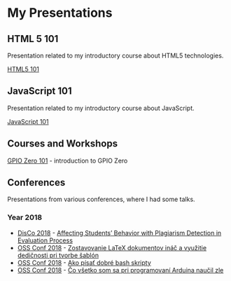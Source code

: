# My Presentations

## HTML 5 101

Presentation related to my introductory course about HTML5 technologies.

[HTML5 101](https://bletvaska.github.io/html5.101/index.html)


## JavaScript 101

Presentation related to my introductory course about JavaScript.

[JavaScript 101](https://bletvaska.github.io/javascript.101/index.html)

## Courses and Workshops

[GPIO Zero 101](https://bletvaska.github.io/courses/gpiozero.101) - introduction to GPIO Zero



## Conferences

Presentations from various conferences, where I had some talks.

### Year 2018

* [DisCo 2018](http://disconference.eu/) - [Affecting Students’ Behavior with Plagiarism Detection in Evaluation Process](http://bit.ly/2KkkwaK)
* [OSS Conf 2018](http://ossconf.soit.sk/) - [Zostavovanie LaTeX dokumentov ináč a využitie dedičnosti pri tvorbe šablón](http://bit.ly/2yYoDrA)
* [OSS Conf 2018](http://ossconf.soit.sk/) - [Ako písať dobré bash skripty](http://bit.ly/2tWEK3e)
* [OSS Conf 2018](http://ossconf.soit.sk/) - [Čo všetko som sa pri programovaní Arduina naučil zle](http://bit.ly/2u1sPBh)
